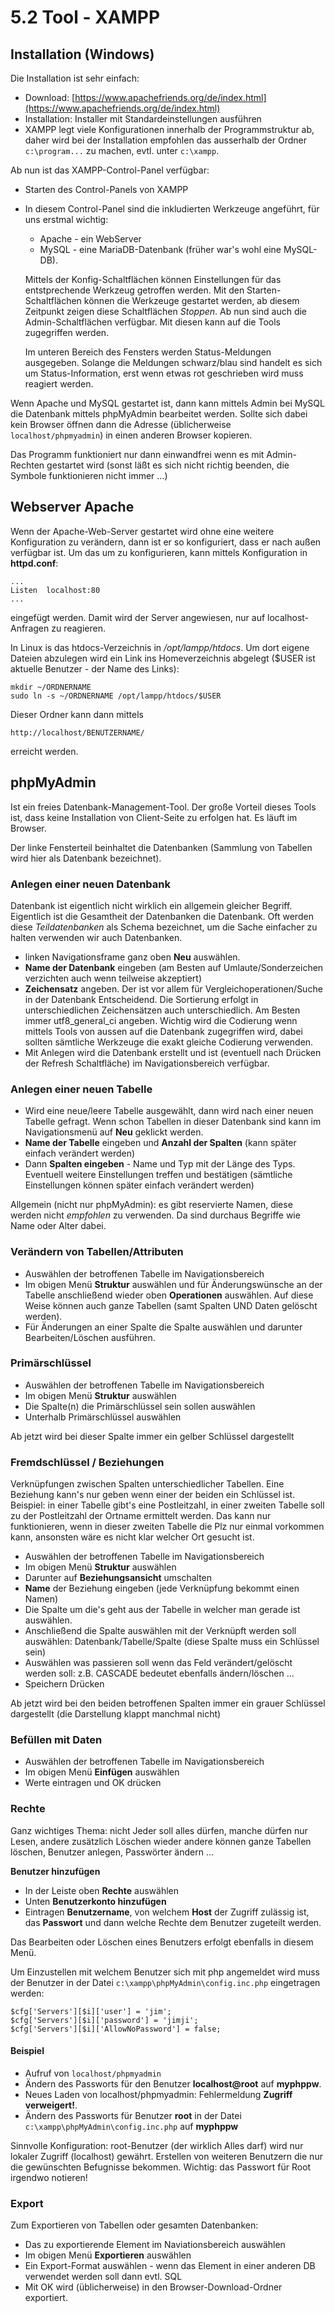# 5.2 Tool - XAMPP

## Installation (Windows)

Die Installation ist sehr einfach:

- Download: [https://www.apachefriends.org/de/index.html](https://www.apachefriends.org/de/index.html)
- Installation: Installer mit Standardeinstellungen ausführen
- XAMPP legt viele Konfigurationen innerhalb der Programmstruktur ab, daher wird bei der Installation empfohlen das ausserhalb der Ordner `c:\program...` zu machen, evtl. unter `c:\xampp`.

Ab nun ist das XAMPP-Control-Panel verfügbar:

- Starten des Control-Panels von XAMPP

- In diesem Control-Panel sind die inkludierten Werkzeuge angeführt, für uns erstmal wichtig:
  
  - Apache - ein WebServer
  - MySQL - eine MariaDB-Datenbank (früher war's wohl eine MySQL-DB).
  
  Mittels der Konfig-Schaltflächen können Einstellungen für das entstprechende Werkzeug getroffen werden.
  Mit den Starten-Schaltflächen können die Werkzeuge gestartet werden, ab diesem Zeitpunkt zeigen diese Schaltflächen *Stoppen*. Ab nun sind auch die Admin-Schaltflächen verfügbar. Mit diesen kann auf die Tools zugegriffen werden.
  
  Im unteren Bereich des Fensters werden Status-Meldungen ausgegeben. Solange die Meldungen schwarz/blau sind handelt es sich um Status-Information, erst wenn etwas rot geschrieben wird muss reagiert werden.

Wenn Apache und MySQL gestartet ist, dann kann mittels Admin bei MySQL die Datenbank mittels phpMyAdmin bearbeitet werden. Sollte sich dabei kein Browser öffnen dann die Adresse (üblicherweise `localhost/phpmyadmin`) in einen anderen Browser kopieren.

Das Programm funktioniert nur dann einwandfrei wenn es mit Admin-Rechten gestartet wird (sonst läßt es sich nicht richtig beenden, die Symbole funktionieren nicht immer ...)

## Webserver Apache

Wenn der Apache-Web-Server gestartet wird ohne eine weitere Konfiguration zu verändern, dann ist er so konfiguriert, dass er nach außen verfügbar ist. Um das um zu konfigurieren, kann mittels Konfiguration in **httpd.conf**:

```
...
Listen  localhost:80
...
```

eingefügt werden. Damit wird der Server angewiesen, nur auf localhost-Anfragen zu reagieren.

In Linux is das htdocs-Verzeichnis in */opt/lampp/htdocs*. Um dort eigene Dateien abzulegen wird ein Link ins Homeverzeichnis abgelegt ($USER ist aktuelle Benutzer - der Name des Links):

```
mkdir ~/ORDNERNAME
sudo ln -s ~/ORDNERNAME /opt/lampp/htdocs/$USER 
```

Dieser Ordner kann dann mittels

```
http://localhost/BENUTZERNAME/
```

erreicht werden.

## phpMyAdmin

Ist ein freies Datenbank-Management-Tool. Der große Vorteil dieses Tools ist, dass keine Installation von Client-Seite zu erfolgen hat. Es läuft im Browser. 

Der linke Fensterteil beinhaltet die Datenbanken (Sammlung von Tabellen wird hier als Datenbank bezeichnet).

### Anlegen einer neuen Datenbank

Datenbank ist eigentlich nicht wirklich ein allgemein gleicher Begriff. Eigentlich ist die Gesamtheit der Datenbanken die Datenbank. Oft werden diese *Teildatenbanken* als Schema bezeichnet, um die Sache einfacher zu halten verwenden wir auch Datenbanken.

- linken Navigationsframe ganz oben **Neu** auswählen.
- **Name der Datenbank** eingeben (am Besten auf Umlaute/Sonderzeichen verzichten auch wenn teilweise akzeptiert)
- **Zeichensatz** angeben. Der ist vor allem für Vergleichoperationen/Suche in der Datenbank Entscheidend. Die Sortierung erfolgt in unterschiedlichen Zeichensätzen auch unterschiedlich. Am Besten immer utf8_general_ci angeben. Wichtig wird die Codierung wenn mittels Tools von aussen auf die Datenbank zugegriffen wird, dabei sollten sämtliche Werkzeuge die exakt gleiche Codierung verwenden.
- Mit Anlegen wird die Datenbank erstellt und ist (eventuell nach Drücken der Refresh Schaltfläche) im Navigationsbereich verfügbar.

### Anlegen einer neuen Tabelle

- Wird eine neue/leere Tabelle  ausgewählt, dann wird nach einer neuen Tabelle gefragt. Wenn schon Tabellen in dieser Datenbank sind kann im Navigationsmenü auf **Neu** geklickt werden.
- **Name der Tabelle** eingeben und **Anzahl der Spalten** (kann später einfach verändert werden)
- Dann **Spalten eingeben** - Name und Typ mit der Länge des Typs. Eventuell weitere Einstellungen treffen und bestätigen (sämtliche Einstellungen können später einfach verändert werden)

Allgemein (nicht nur phpMyAdmin): es gibt reservierte Namen, diese werden nicht *empfohlen* zu verwenden. Da sind durchaus Begriffe wie Name oder Alter dabei.

### Verändern von Tabellen/Attributen

- Auswählen der betroffenen Tabelle im Navigationsbereich
- Im obigen Menü **Struktur** auswählen und für Änderungswünsche an der Tabelle anschließend wieder oben **Operationen** auswählen. Auf diese Weise können auch ganze Tabellen (samt Spalten UND Daten gelöscht werden).
- Für Änderungen an einer Spalte die Spalte auswählen und darunter Bearbeiten/Löschen ausführen.

### Primärschlüssel

- Auswählen der betroffenen Tabelle im Navigationsbereich
- Im obigen Menü **Struktur** auswählen
- Die Spalte(n) die Primärschlüssel sein sollen auswählen
- Unterhalb Primärschlüssel auswählen

Ab jetzt wird bei dieser Spalte immer ein gelber Schlüssel dargestellt

### Fremdschlüssel / Beziehungen

Verknüpfungen zwischen Spalten unterschiedlicher Tabellen. Eine Beziehung kann's nur geben wenn einer der beiden ein Schlüssel ist.
Beispiel: in einer Tabelle gibt's eine Postleitzahl, in einer zweiten Tabelle soll zu der Postleitzahl der Ortname ermittelt werden. Das kann nur funktionieren, wenn in dieser zweiten Tabelle die Plz nur einmal vorkommen kann, ansonsten wäre es nicht klar welcher Ort gesucht ist.

- Auswählen der betroffenen Tabelle im Navigationsbereich
- Im obigen Menü **Struktur** auswählen
- Darunter auf **Beziehungsansicht** umschalten
- **Name** der Beziehung eingeben (jede Verknüpfung bekommt einen Namen)
- Die Spalte um die's geht aus der Tabelle in welcher man gerade ist auswählen.
- Anschließend die Spalte auswählen mit der Verknüpft werden soll auswählen: Datenbank/Tabelle/Spalte (diese Spalte muss ein Schlüssel sein)
- Auswählen was passieren soll wenn das Feld verändert/gelöscht werden soll: z.B. CASCADE bedeutet ebenfalls ändern/löschen ...
- Speichern Drücken

Ab jetzt wird bei den beiden betroffenen Spalten immer ein grauer Schlüssel dargestellt (die Darstellung klappt manchmal nicht)

### Befüllen mit Daten

- Auswählen der betroffenen Tabelle im Navigationsbereich
- Im obigen Menü **Einfügen** auswählen
- Werte eintragen und OK drücken

### Rechte

Ganz wichtiges Thema: nicht Jeder soll alles dürfen, manche dürfen nur Lesen, andere zusätzlich Löschen wieder andere können ganze Tabellen löschen, Benutzer anlegen, Passwörter ändern ...

**Benutzer hinzufügen**

- In der Leiste oben **Rechte** auswählen
- Unten **Benutzerkonto hinzufügen**
- Eintragen **Benutzername**, von welchem **Host** der Zugriff zulässig ist, das **Passwort** und dann welche Rechte dem Benutzer zugeteilt werden.

Das Bearbeiten oder Löschen eines Benutzers erfolgt ebenfalls in diesem Menü.

Um Einzustellen mit welchem Benutzer sich mit php angemeldet wird muss der Benutzer in der Datei `c:\xampp\phpMyAdmin\config.inc.php` eingetragen werden:

```
$cfg['Servers'][$i]['user'] = 'jim';
$cfg['Servers'][$i]['password'] = 'jimji';
$cfg['Servers'][$i]['AllowNoPassword'] = false;
```

#### Beispiel

- Aufruf von `localhost/phpmyadmin`
- Ändern des Passworts für den Benutzer **localhost@root** auf **myphppw**.
- Neues Laden von localhost/phpmyadmin: Fehlermeldung **Zugriff verweigert!**.
- Ändern des Passworts für Benutzer **root** in der Datei `c:\xampp\phpMyAdmin\config.inc.php` auf **myphppw**

Sinnvolle Konfiguration: root-Benutzer (der wirklich Alles darf) wird nur lokaler Zugriff (localhost) gewährt. Erstellen von weiteren Benutzern die nur die gewünschten Befugnisse bekommen. Wichtig: das Passwort für Root irgendwo notieren!

### Export

Zum Exportieren von Tabellen oder gesamten Datenbanken:

- Das zu exportierende Element im Naviationsbereich auswählen
- Im obigen Menü **Exportieren** auswählen
- Ein Export-Format auswählen - wenn das Element in einer anderen DB verwendet werden soll dann evtl. SQL
- Mit OK wird (üblicherweise) in den Browser-Download-Ordner exportiert.